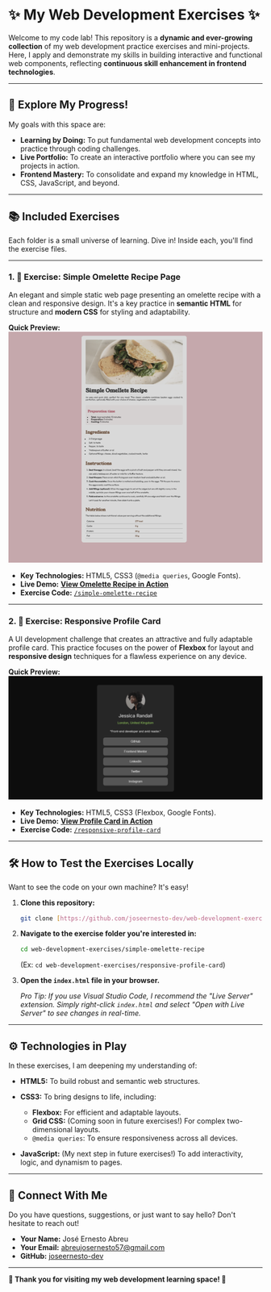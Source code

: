 # ✨ My Web Development Exercises ✨

Welcome to my code lab! This repository is a **dynamic and ever-growing collection** of my web development practice exercises and mini-projects. Here, I apply and demonstrate my skills in building interactive and functional web components, reflecting **continuous skill enhancement in frontend technologies**.

---

## 🚀 Explore My Progress!

My goals with this space are:

* **Learning by Doing:** To put fundamental web development concepts into practice through coding challenges.
* **Live Portfolio:** To create an interactive portfolio where you can see my projects in action.
* **Frontend Mastery:** To consolidate and expand my knowledge in HTML, CSS, JavaScript, and beyond.

---

## 📚 Included Exercises

Each folder is a small universe of learning. Dive in! Inside each, you'll find the exercise files.

---

### 1. 🍳 Exercise: Simple Omelette Recipe Page

An elegant and simple static web page presenting an omelette recipe with a clean and responsive design. It's a key practice in **semantic HTML** for structure and **modern CSS** for styling and adaptability.

**Quick Preview:**
![Screenshot of the Omelette Recipe Page](screenshots/Simple%20Omelette%20Recipe%20Page.png)

* **Key Technologies:** HTML5, CSS3 (`@media queries`, Google Fonts).
* **Live Demo:** [**View Omelette Recipe in Action**](https://joseernesto-dev.github.io/web-development-exercises/simple-omelette-recipe/)
* **Exercise Code:** [`/simple-omelette-recipe`](./simple-omelette-recipe)

---

### 2. 👤 Exercise: Responsive Profile Card

A UI development challenge that creates an attractive and fully adaptable profile card. This practice focuses on the power of **Flexbox** for layout and **responsive design** techniques for a flawless experience on any device.

**Quick Preview:**
![Screenshot of the Responsive Profile Card](screenshots/Responsive%20Profile%20Card.png)

* **Key Technologies:** HTML5, CSS3 (Flexbox, Google Fonts).
* **Live Demo:** [**View Profile Card in Action**](https://joseernesto-dev.github.io/web-development-exercises/responsive-profile-card/)
* **Exercise Code:** [`/responsive-profile-card`](./responsive-profile-card)

---

## 🛠️ How to Test the Exercises Locally

Want to see the code on your own machine? It's easy!

1.  **Clone this repository:**

    ```bash
    git clone [https://github.com/joseernesto-dev/web-development-exercises.git](https://github.com/joseernesto-dev/web-development-exercises.git)
    ```

2.  **Navigate to the exercise folder you're interested in:**

    ```bash
    cd web-development-exercises/simple-omelette-recipe
    ```

    (Ex: `cd web-development-exercises/responsive-profile-card`)
3.  **Open the `index.html` file in your browser.**

    *Pro Tip: If you use Visual Studio Code, I recommend the "Live Server" extension. Simply right-click `index.html` and select "Open with Live Server" to see changes in real-time.*

---

## ⚙️ Technologies in Play

In these exercises, I am deepening my understanding of:

* **HTML5:** To build robust and semantic web structures.
* **CSS3:** To bring designs to life, including:

    * **Flexbox:** For efficient and adaptable layouts.
    * **Grid CSS:** (Coming soon in future exercises!) For complex two-dimensional layouts.
    * `@media queries`: To ensure responsiveness across all devices.
* **JavaScript:** (My next step in future exercises!) To add interactivity, logic, and dynamism to pages.

---

## 💌 Connect With Me

Do you have questions, suggestions, or just want to say hello? Don't hesitate to reach out!

* **Your Name:** José Ernesto Abreu
* **Your Email:** abreujosernesto57@gmail.com
* **GitHub:** [joseernesto-dev](https://github.com/joseernesto-dev/web-development-exercises)

---

**🌟 Thank you for visiting my web development learning space! 🌟**
